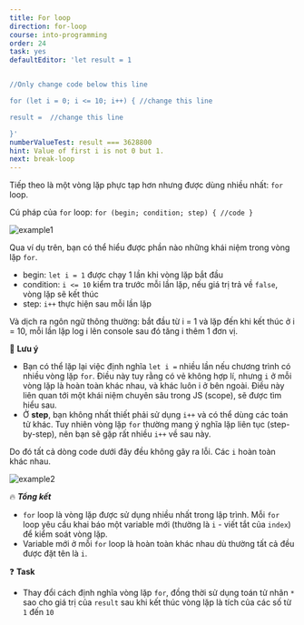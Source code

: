 ```yaml
---
title: For loop
direction: for-loop
course: into-programming
order: 24
task: yes
defaultEditor: 'let result = 1


//Only change code below this line

for (let i = 0; i <= 10; i++) { //change this line 

result =  //change this line

}'
numberValueTest: result === 3628800
hint: Value of first i is not 0 but 1.
next: break-loop
---
```


Tiếp theo là một vòng lặp phực tạp hơn nhưng được dùng nhiều nhất: `for` loop.

Cú pháp của `for` loop: `for (begin; condition; step) { //code }`

![example1](https://firebasestorage.googleapis.com/v0/b/js-for-beginners.appspot.com/o/Task%2024%3A%20For%20loop%2Ftask24.png?alt=media&token=8fa31579-a3a1-45f7-8737-872cf1f5e161)

Qua ví dụ trên, bạn có thể hiểu được phần nào những khái niệm trong vòng lặp `for`.

-   begin: `let i = 1` được chạy 1 lần khi vòng lặp bắt đầu
-   condition: `i <= 10` kiểm tra trước mỗi lần lặp, nếu giá trị trả về `false`, vòng lặp sẽ kết thúc
-   step: `i++` thực hiện sau mỗi lần lặp

Và dịch ra ngôn ngữ thông thường: bắt đầu từ i = 1 và lặp đến khi kết thúc ở i = 10, mỗi lần lặp log i lên console sau đó tăng i thêm 1 đơn vị.

📌 **Lưu ý**

-   Bạn có thể lặp lại việc định nghĩa `let i =` nhiều lần nếu chương trình có nhiều vòng lặp `for`. Điều này tuy rằng có vẻ không hợp lí, nhưng `i` ở mỗi vòng lặp là hoàn toàn khác nhau, và khác luôn i ở bên ngoài. Điều này liên quan tới một khái niệm chuyên sâu trong JS (scope), sẽ được tìm hiểu sau.
-   Ở **step**, bạn không nhất thiết phải sử dụng `i++` và có thể dùng các toán tử khác. Tuy nhiên vòng lặp `for` thường mang ý nghĩa lặp liên tục (step-by-step), nên bạn sẽ gặp rất nhiều `i++` về sau này.

Do đó tất cả dòng code dưới đây đều không gây ra lỗi. Các `i` hoàn toàn khác nhau.

![example2](https://firebasestorage.googleapis.com/v0/b/js-for-beginners.appspot.com/o/Task%2024%3A%20For%20loop%2Ftask24.2.png?alt=media&token=6d6e7461-c046-4ff1-9b27-3f295ea3fd2b)

🔥 **_Tổng kết_**

-   `for` loop là vòng lặp được sử dụng nhiều nhất trong lập trình. Mỗi `for` loop yêu cầu khai báo một variable mới (thường là `i` - viết tắt của `index`) để kiểm soát vòng lặp.
-   Variable mới ở mỗi `for` loop là hoàn toàn khác nhau dù thường tất cả đều được đặt tên là `i`.

❓ **Task**

-   Thay đổi cách định nghĩa vòng lặp `for`, đồng thời sử dụng toán tử nhân `*` sao cho giá trị của `result` sau khi kết thúc vòng lặp là tích của các số từ `1` đến `10`
